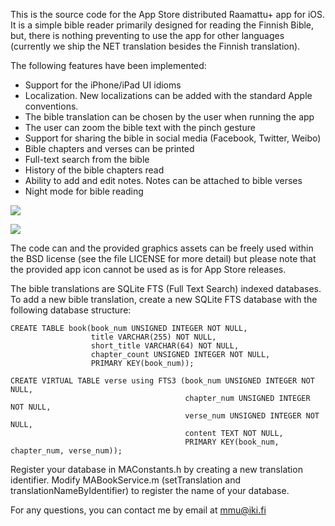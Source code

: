 This is the source code for the App Store distributed Raamattu+ app for iOS. It is
a simple bible reader primarily designed for reading the Finnish Bible, but,
there is nothing preventing to use the app for other languages (currently
we ship the NET translation besides the Finnish translation).

The following features have been implemented:
* Support for the iPhone/iPad UI idioms
* Localization. New localizations can be added with the standard Apple conventions.
* The bible translation can be chosen by the user when running the app
* The user can zoom the bible text with the pinch gesture
* Support for sharing the bible in social media (Facebook, Twitter, Weibo)
* Bible chapters and verses can be printed
* Full-text search from the bible
* History of the bible chapters read
* Ability to add and edit notes. Notes can be attached to bible verses
* Night mode for bible reading

![](https://raw.github.com/mobilebible/bible-ios/master/Extra/raamattu-ipad.png)

![](https://raw.github.com/mobilebible/bible-ios/master/Extra/raamattu-iphone.png)

The code can and the provided graphics assets can be freely used within
the BSD license (see the file LICENSE for more detail) but please note
that the provided app icon cannot be used as is for App Store releases.

The bible translations are SQLite FTS (Full Text Search) indexed databases.
To add a new bible translation, create a new SQLite FTS database with the
following database structure:

    CREATE TABLE book(book_num UNSIGNED INTEGER NOT NULL,
                      title VARCHAR(255) NOT NULL,
                      short_title VARCHAR(64) NOT NULL,
                      chapter_count UNSIGNED INTEGER NOT NULL,
                      PRIMARY KEY(book_num));

    CREATE VIRTUAL TABLE verse using FTS3 (book_num UNSIGNED INTEGER NOT NULL,
                                           chapter_num UNSIGNED INTEGER NOT NULL,
                                           verse_num UNSIGNED INTEGER NOT NULL,
                                           content TEXT NOT NULL,
                                           PRIMARY KEY(book_num, chapter_num, verse_num));

Register your database in MAConstants.h by creating a new translation identifier.
Modify MABookService.m (setTranslation and translationNameByIdentifier) to
register the name of your database.

For any questions, you can contact me by email at <mmu@iki.fi>
